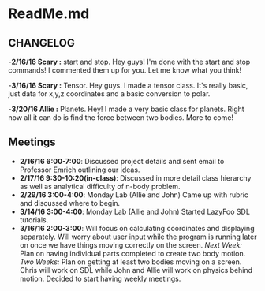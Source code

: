 ReadMe.md
=========

CHANGELOG
---------
-**2/16/16 Scary :** start and stop.  Hey guys!  I'm done with the start and stop commands! I commented them up for you.  Let me know what you think!

-**3/16/16 Scary :** Tensor. Hey guys.  I made a tensor class.  It's really basic, just data for x,y,z coordinates and a basic conversion to polar.

-**3/20/16 Allie :** Planets. Hey! I made a very basic class for planets. Right now all it can do is find the force between two bodies. More to come! 


Meetings
--------
- **2/16/16 6:00-7:00**: Discussed project details and sent email to Professor Emrich outlining our ideas.
- **2/17/16 9:30-10:20(in-class)**: Discussed in more detail class hierarchy as well as analytical difficulty of n-body problem.
- **2/29/16 3:00-4:00**: Monday Lab (Allie and John) Came up with rubric and discussed where to begin.
- **3/14/16 3:00-4:00**: Monday Lab (Allie and John) Started LazyFoo SDL tutorials.
- **3/16/16 2:00-3:00**: Will focus on calculating coordinates and displaying separately. Will worry about user input while the program is running later on once we have things moving correctly on the screen. *Next Week:* Plan on having individual parts completed to create two body motion. *Two Weeks:* Plan on getting at least two bodies moving on a screen. Chris will work on SDL while John and Allie will work on physics behind motion. Decided to start having weekly meetings.